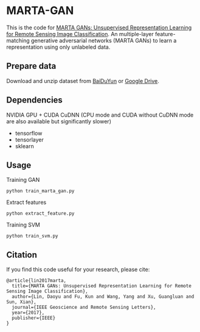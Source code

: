 # MARTA-GAN
This is the code for [MARTA GANs: Unsupervised Representation Learning for Remote Sensing Image Classification](http://ieeexplore.ieee.org/document/8059820/). An multiple-layer feature-matching generative adversarial networks (MARTA GANs) to learn a representation using only unlabeled data.  



## Prepare data

Download and unzip dataset from [BaiDuYun](https://pan.baidu.com/s/1i5zQNdj) or [Google Drive](https://drive.google.com/open?id=0B1Evui8Soh85ZXM3cDNvbGdOamc).

## Dependencies

NVIDIA GPU + CUDA CuDNN (CPU mode and CUDA without CuDNN mode are also available but significantly slower)

- tensorflow
- tensorlayer
- sklearn

## Usage

Training GAN
```
python train_marta_gan.py
```

Extract features
```
python extract_feature.py
```

Training SVM

```
python train_svm.py
```

## Citation
If you find this code useful for your research, please cite:
```
@article{lin2017marta,
  title={MARTA GANs: Unsupervised Representation Learning for Remote Sensing Image Classification},
  author={Lin, Daoyu and Fu, Kun and Wang, Yang and Xu, Guangluan and Sun, Xian},
  journal={IEEE Geoscience and Remote Sensing Letters},
  year={2017},
  publisher={IEEE}
}
```